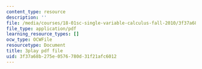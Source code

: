 ```yaml
---
content_type: resource
description: ''
file: /media/courses/18-01sc-single-variable-calculus-fall-2010/3f37a68b275e0576780d31f21afc6012_KhwQKE_tld0.pdf
file_type: application/pdf
learning_resource_types: []
ocw_type: OCWFile
resourcetype: Document
title: 3play pdf file
uid: 3f37a68b-275e-0576-780d-31f21afc6012
---
```

